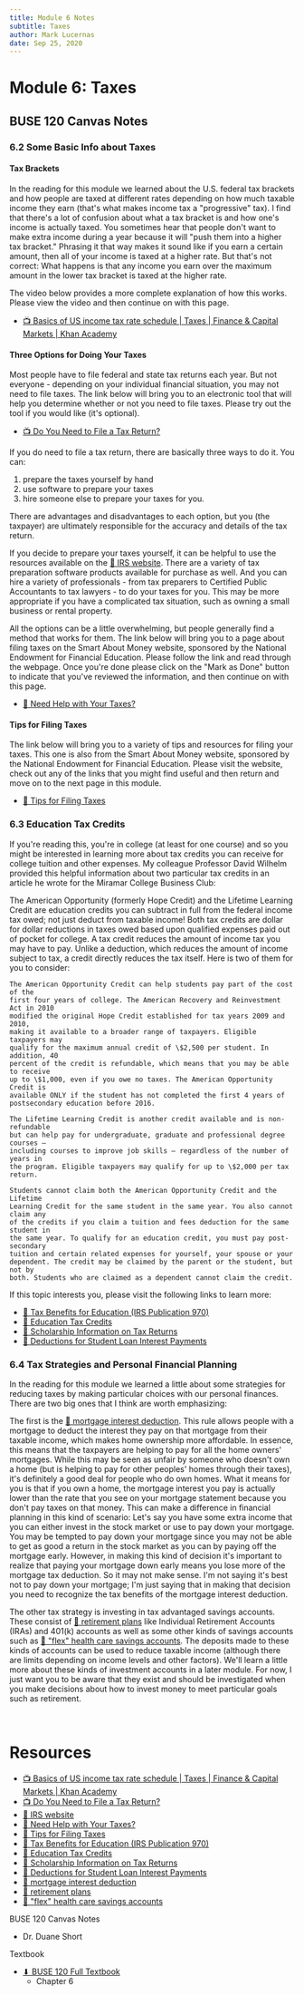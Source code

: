 ```yaml
---
title: Module 6 Notes
subtitle: Taxes
author: Mark Lucernas
date: Sep 25, 2020
---
```



# Module 6: Taxes

## BUSE 120 Canvas Notes

### 6.2 Some Basic Info about Taxes

#### Tax Brackets

In the reading for this module we learned about the U.S. federal tax brackets
and how people are taxed at different rates depending on how much taxable income
they earn (that's what makes income tax a "progressive" tax). I find that
there's a lot of confusion about what a tax bracket is and how one's income is
actually taxed. You sometimes hear that people don't want to make extra income
during a year because it will "push them into a higher tax bracket." Phrasing it
that way makes it sound like if you earn a certain amount, then all of your
income is taxed at a higher rate. But that's not correct: What happens is that
any income you earn over the maximum amount in the lower tax bracket is taxed at
the higher rate.

The video below provides a more complete explanation of how this works. Please
view the video and then continue on with this page.

- [📺 Basics of US income tax rate schedule | Taxes | Finance & Capital Markets | Khan Academy](https://www.youtube.com/watch?v=OGVJfcSckUs)

#### Three Options for Doing Your Taxes

Most people have to file federal and state tax returns each year. But not
everyone - depending on your individual financial situation, you may not need to
file taxes. The link below will bring you to an electronic tool that will help
you determine whether or not you need to file taxes. Please try out the tool if
you would like (it's optional).

- [📺 Do You Need to File a Tax Return?](https://www.efile.com/tax/do-i-need-to-file-a-tax-return/)

If you do need to file a tax return, there are basically three ways to do it.
You can:

1. prepare the taxes yourself by hand
2. use software to prepare your taxes
3. hire someone else to prepare your taxes for you.

There are advantages and disadvantages to each option, but you (the taxpayer)
are ultimately responsible for the accuracy and details of the tax return.

If you decide to prepare your taxes yourself, it can be helpful to use the
resources available on the [📄 IRS website](www.irs.gov/individuals). There are
a variety of tax preparation software products available for purchase as well.
And you can hire a variety of professionals - from tax preparers to Certified
Public Accountants to tax lawyers - to do your taxes for you. This may be more
appropriate if you have a complicated tax situation, such as owning a small
business or rental property.

All the options can be a little overwhelming, but people generally find a method
that works for them. The link below will bring you to a page about filing taxes
on the Smart About Money website, sponsored by the National Endowment for
Financial Education. Please follow the link and read through the webpage. Once
you're done please click on the "Mark as Done" button to indicate that you've
reviewed the information, and then continue on with this page.

- [📄 Need Help with Your Taxes?](https://www.smartaboutmoney.org/Topics/Insurance-and-Taxes/Tips-for-Filing-Taxes/Need-Help-With-Your-Taxes)

#### Tips for Filing Taxes

The link below will bring you to a variety of tips and resources for filing your
taxes. This one is also from the Smart About Money website, sponsored by the
National Endowment for Financial Education. Please visit the website, check out
any of the links that you might find useful and then return and move on to the
next page in this module.

- [📄 Tips for Filing Taxes](https://www.smartaboutmoney.org/Topics/Insurance-and-Taxes/Tips-for-Filing-Taxes)

### 6.3 Education Tax Credits

If you're reading this, you're in college (at least for one course) and so you
might be interested in learning more about tax credits you can receive for
college tuition and other expenses. My colleague Professor David Wilhelm
provided this helpful information about two particular tax credits in an article
he wrote for the Miramar College Business Club:

The American Opportunity (formerly Hope Credit) and the Lifetime Learning Credit
are education credits you can subtract in full from the federal income tax owed;
not just deduct from taxable income! Both tax credits are dollar for dollar
reductions in taxes owed based upon qualified expenses paid out of pocket for
college.  A tax credit reduces the amount of income tax you may have to pay.
Unlike a deduction, which reduces the amount of income subject to tax, a credit
directly reduces the tax itself. Here is two of them for you to consider:

    The American Opportunity Credit can help students pay part of the cost of the
    first four years of college. The American Recovery and Reinvestment Act in 2010
    modified the original Hope Credit established for tax years 2009 and 2010,
    making it available to a broader range of taxpayers. Eligible taxpayers may
    qualify for the maximum annual credit of \$2,500 per student. In addition, 40
    percent of the credit is refundable, which means that you may be able to receive
    up to \$1,000, even if you owe no taxes. The American Opportunity Credit is
    available ONLY if the student has not completed the first 4 years of
    postsecondary education before 2016.

    The Lifetime Learning Credit is another credit available and is non-refundable
    but can help pay for undergraduate, graduate and professional degree courses –
    including courses to improve job skills – regardless of the number of years in
    the program. Eligible taxpayers may qualify for up to \$2,000 per tax return.

    Students cannot claim both the American Opportunity Credit and the Lifetime
    Learning Credit for the same student in the same year. You also cannot claim any
    of the credits if you claim a tuition and fees deduction for the same student in
    the same year. To qualify for an education credit, you must pay post-secondary
    tuition and certain related expenses for yourself, your spouse or your
    dependent. The credit may be claimed by the parent or the student, but not by
    both. Students who are claimed as a dependent cannot claim the credit.

If this topic interests you, please visit the following links to learn more:

- [📄 Tax Benefits for Education (IRS Publication 970)](https://www.irs.gov/forms-pubs/about-publication-970)
- [📄 Education Tax Credits](https://www.irs.gov/uac/am-i-eligible-to-claim-an-education-credit)
- [📄 Scholarship Information on Tax Returns](https://www.irs.gov/help/ita/do-i-include-my-scholarship-fellowship-or-education-grant-as-income-on-my-tax-return)
- [📄 Deductions for Student Loan Interest Payments](https://www.irs.gov/help/ita/can-i-claim-a-deduction-for-student-loan-interest)

### 6.4 Tax Strategies and Personal Financial Planning

In the reading for this module we learned a little about some strategies for
reducing taxes by making particular choices with our personal finances. There
are two big ones that I think are worth emphasizing:

The first is the [📄 mortgage interest deduction](https://www.irs.gov/forms-pubs/about-publication-936).
This rule allows people with a mortgage to deduct the interest they pay on that
mortgage from their taxable income, which makes home ownership more affordable.
In essence, this means that the taxpayers are helping to pay for all the home
owners' mortgages. While this may be seen as unfair by someone who doesn't own a
home (but is helping to pay for other peoples' homes through their taxes), it's
definitely a good deal for people who do own homes. What it means for you is
that if you own a home, the mortgage interest you pay is actually lower than the
rate that you see on your mortgage statement because you don't pay taxes on that
money. This can make a difference in financial planning in this kind of
scenario: Let's say you have some extra income that you can either invest in the
stock market or use to pay down your mortgage. You may be tempted to pay down
your mortgage since you may not be able to get as good a return in the stock
market as you can by paying off the mortgage early. However, in making this kind
of decision it's important to realize that paying your mortgage down early means
you lose more of the mortgage tax deduction. So it may not make sense. I'm not
saying it's best not to pay down your mortgage; I'm just saying that in making
that decision you need to recognize the tax benefits of the mortgage interest
deduction.

The other tax strategy is investing in tax advantaged savings accounts. These
consist of [📄 retirement plans](https://www.irs.gov/retirement-plans) like
Individual Retirement Accounts (IRAs) and 401(k) accounts as well as some other
kinds of savings accounts such as [📄 "flex" health care savings accounts](https://www.irs.gov/forms-pubs/about-publication-969).
The deposits made to these kinds of accounts can be used to reduce taxable
income (although there are limits depending on income levels and other factors).
We'll learn a little more about these kinds of investment accounts in a later
module. For now, I just want you to be aware that they exist and should be
investigated when you make decisions about how to invest money to meet
particular goals such as retirement.

<br>

# Resources

- [📺 Basics of US income tax rate schedule | Taxes | Finance & Capital Markets | Khan Academy](https://www.youtube.com/watch?v=OGVJfcSckUs)
- [📺 Do You Need to File a Tax Return?](https://www.efile.com/tax/do-i-need-to-file-a-tax-return/)
- [📄 IRS website](www.irs.gov/individuals)
- [📄 Need Help with Your Taxes?](https://www.smartaboutmoney.org/Topics/Insurance-and-Taxes/Tips-for-Filing-Taxes/Need-Help-With-Your-Taxes)
- [📄 Tips for Filing Taxes](https://www.smartaboutmoney.org/Topics/Insurance-and-Taxes/Tips-for-Filing-Taxes)
- [📄 Tax Benefits for Education (IRS Publication 970)](https://www.irs.gov/forms-pubs/about-publication-970)
- [📄 Education Tax Credits](https://www.irs.gov/uac/am-i-eligible-to-claim-an-education-credit)
- [📄 Scholarship Information on Tax Returns](https://www.irs.gov/help/ita/do-i-include-my-scholarship-fellowship-or-education-grant-as-income-on-my-tax-return)
- [📄 Deductions for Student Loan Interest Payments](https://www.irs.gov/help/ita/can-i-claim-a-deduction-for-student-loan-interest)
- [📄 mortgage interest deduction](https://www.irs.gov/forms-pubs/about-publication-936)
- [📄 retirement plans](https://www.irs.gov/retirement-plans)
- [📄 "flex" health care savings accounts](https://www.irs.gov/forms-pubs/about-publication-969)

BUSE 120 Canvas Notes

- Dr. Duane Short

Textbook

+ [⬇ BUSE 120 Full Textbook](file:../../../../../files/fall-2020/BUSE-120/textbook_full.pdf)
  - Chapter 6

